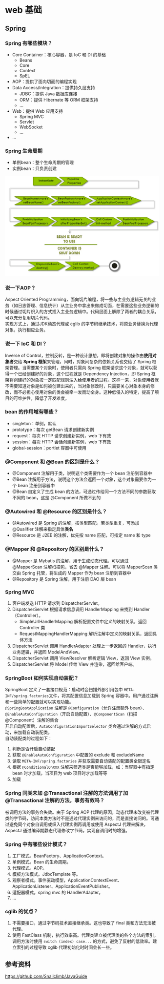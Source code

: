# web 基础

## Spring

### Spring 有哪些模块？

* Core Container：核心容器，是 IoC 和 DI 的基础
  * Beans
  * Core
  * Context
  * SpEL
* AOP：提供了面向切面的编程实现
* Data Access/Integration：提供持久层支持
  * JDBC：提供 Java 数据库连接
  * ORM：提供 Hibernate 等 ORM 框架支持
  * ...
* Web：提供 Web 应用支持
  * Spring MVC
  * Servlet
  * WebSocket
  * ...
* ...
  
### Spring 生命周期

* 单例bean：整个生命周期的管理
* 实例bean：只负责创建
  
![bean-lifecycle](pic\bean-lifecycle.webp)
  
### 说一下AOP？

Aspect Oriented Programming，面向切片编程，将一些与主业务逻辑无关的业务（如日志管理、信息统计）从主业务中拿出来做成切面，在需要这些业务逻辑的时候通过切片织入的方式插入主业务逻辑中。代码层面上解除了两者的耦合关系，可以充分复用切片代码。  
实现方式上，通过JDK动态代理或 cglib 的字节码继承技术，将原业务替换为代理对象，执行相应业务。
  
### 说一下 IoC 和 DI？

Inverse of Control，控制反转，是一种设计思想，即将创建对象的操作由**使用对象者**交给 **Spring 框架**来管理，同时，对象间复杂的依赖关系也交给了 Spring 框架管理。当需要某个对象时，使用者只需向 Spring 框架请求这个对象，就可以获得一个已经创建好的对象，这个过程就是 Dependency Injection，即 Spring 框架将创建好的对象按一定匹配规则注入给使用者的过程。这样一来，对象使用者就不需要知道对象是如何被创建出来的，当对象修改时，只需要关心对象本身的修改，而不必担心使用对象的类会被牵一发而动全身。这种低侵入的特定，提高了项目的可维护性，降低了开发难度。
  
### bean 的作用域有哪些？

* singleton：单例，默认
* prototype：每次 getBean 请求创建新实例
* request：每次 HTTP 请求创建新实例，web 下有效
* session：每次 HTTP 会话创建新实例，web 下有效
* global-session：portlet 容器中可使用
  
### @Component 和 @Bean 的区别是什么？

* @Component 注解用于类，说明这个类需要作为一个 bean 注册到容器中
* @Bean 注解用于方法，说明这个方法会返回一个对象，这个对象需要作为一个 bean 注册到容器中
* @Bean 自定义了生成 bean 的方法，可通过传给同一个方法不同的参数获取不同的 bean，这是 @Component 所做不到的
  
### @Autowired 和 @Resource 的区别是什么？

* @Autowired 是 Spring 的注解，按类型匹配。若类型重复，可添加 @Qualifier 注解来指定具体**类名**
* @Resource 是 J2EE 的注解，优先按 name 匹配，可指定 name 和 type
  
### @Mapper 和 @Repository 的区别是什么？

* @Mapper 是 Mybatis 的注解，用于生成动态代理。可以通过 @MapperScan 注解扫描包，省去 @Mapper 注解。可以将 MapperScan 类交由 Spring 托管，将生成的 Mapper 作为 bean 注册到容器中
* @Repository 是 Spring 注解，用于注册 DAO 层 bean
  
### Spring MVC

1. 客户端发送 HTTP 请求到 DispatcherServlet。
2. DispatcherServlet 根据请求信息调用 HandlerMapping 来找到 Handler（Controller）。
   * SimpleUrlHandlerMapping 解析配置文件中定义的映射关系，返回 Controller 类
   * RequestMappingHandlerMapping 解析注解中定义的映射关系，返回具体方法
3. DispatcherServlet 调用 HandlerAdapter 处理上一步返回的 Handler，执行业务逻辑，并返回 ModelAndView。
4. DispatcherServlet 调用 ViewResolver 解析逻辑 View，返回 View 实例。
5. DispatcherServlet 将 Model 传给 View 并渲染，返回给客户端。
  
### SpringBoot 如何实现自动装配？

SpringBoot 定义了一套接口规范：启动时会扫描外部引用包中 `META-INF/spring.factories`文件，将其配置信息加载到 Spring 容器中。用户通过注解和一些简单的配置就可以实现功能。  
`@SpringBootApplication` 注解是 `@Configuration`（允许注册额外 bean）、`@EnableAutoConfiguration`（开启自动配置）、`@ComponentScan`（扫描 @Component）注解的集合  
开启自动配置后，`AutoConfigurationImportSelector` 类会通过注解的方式启动，来加载自动装配类。  
自动装配类的过程如下：

1. 判断是否开启自动装配
2. 获取 `@EnableAutoConfiguration` 中配置的 exclude 和 excludeName
3. 读取 `META-INF/spring.factories` 并获取需要自动装配的配置类全限定名
4. 根据 `@ConditionalOnXXX` 注解来筛选类是否能够加载，如：当容器中有指定 bean 时才加载，当项目为 web 项目时才加载等等
5. 加载
  
### Spring 同类未加 @Transactional 注解的方法调用了加 @Transactional 注解的方法，事务有效吗？

被调用方法的事务会失效。由于 Spring AOP 代理的原因，动态代理未改变被代理类的字节码，访问本类方法时不是通过代理实例来访问的，而是直接访问的。可通过避免同个对象自调用或织入代理实例再调用或使用 AspectJ 代理来解决，AspectJ 通过编译期静态代理修改字节码，实现自调用时的增强。
  
### Spring 中有哪些设计模式？

1. 工厂模式。BeanFactory、ApplicationContext。
2. 单例模式。Bean 的生命周期。
3. 代理模式。AOP。
4. 模板方法模式。JdbcTemplate 等。
5. 观察者模式。事件驱动模型，ApplicationContextEvent、ApplicationListener、ApplicationEventPublisher。
6. 适配器模式。spring mvc 的 HandlerAdapter。
7. ...
  
### cglib 的优点？

1. 不需要接口，通过字节码技术直接继承类。这也导致了 final 类和方法无法被代理。
2. 使用 FastClass 机制，执行效率高。代理类建立被代理类的各个方法的索引，调用方法时使用 `switch (index) case...` 的方式，避免了反射的低效率。建立索引的过程导致 cglib 代理初始化时时间会长一些。
  
## 参考资料  

<https://github.com/Snailclimb/JavaGuide>
